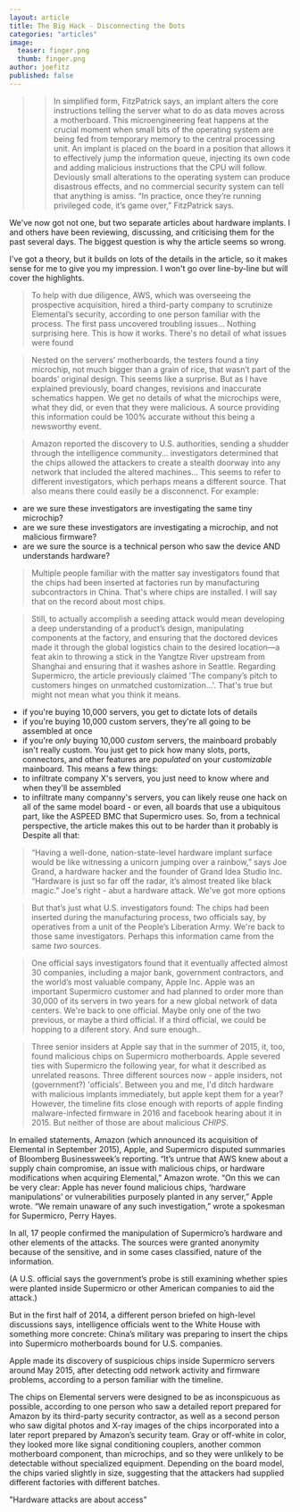 ```yaml
---
layout: article
title: The Big Hack - Disconnecting the Dots
categories: "articles"
image:
  teaser: finger.png
  thumb: finger.png
author: joefitz
published: false
---
```






>> In simplified form, FitzPatrick says, an implant alters the
core instructions telling the server what to do as data moves
across a motherboard. This microengineering feat happens at
the crucial moment when small bits of the operating system
are being fed from temporary memory to the central processing
unit. An implant is placed on the board in a position that
allows it to effectively jump the information queue, injecting
its own code and adding malicious instructions that the CPU
will follow. Deviously small alterations to the operating system
can produce disastrous effects, and no commercial security
system can tell that anything is amiss. “In practice, once they’re
running privileged code, it’s game over,” FitzPatrick says. 














We've now got not one, but two separate articles about hardware implants. I and others have been reviewing, discussing, and criticising them for the past several days. The biggest question is why the article seems so wrong.

I've got a theory, but it builds on lots of the details in the article, so it makes sense for me to give you my impression. I won't go over line-by-line but will cover the highlights.

> To help with due diligence, AWS, which was overseeing the prospective acquisition, hired a third-party company to scrutinize Elemental’s security, according to one person familiar with the process. The first pass uncovered troubling issues...
Nothing surprising here. This is how it works. There's no detail of what issues were found

> Nested on the servers’ motherboards, the testers found a tiny microchip, not much bigger than a grain of rice, that wasn’t part of the boards’ original design.
This seems like a surprise. But as I have explained previously, board changes, revisions and inaccurate schematics happen. We get no details of what the microchips were, what they did, or even that they were malicious. A source providing this information could be 100% accurate without this being a newsworthy event.

> Amazon reported the discovery to U.S. authorities, sending a shudder through the intelligence community...  investigators determined that the chips allowed the attackers to create a stealth doorway into any network that included the altered machines... 
This seems to refer to different investigators, which perhaps means a different source. That also means there could easily be a disconnenct. For example:
- are we sure these investigators are investigating the same tiny microchip?
- are we sure these investigators are investigating a microchip, and not malicious firmware?
- are we sure the source is a technical person who saw the device AND understands hardware?


> Multiple people familiar with the matter say investigators found that the chips had been inserted at factories run by manufacturing subcontractors in China.
That's where chips are installed. I will say that on the record about most chips.

> Still, to actually accomplish a seeding attack would mean developing a deep understanding of a product’s design, manipulating components at the factory, and ensuring that the doctored devices made it through the global logistics chain to the desired location—a feat akin to throwing a stick in the Yangtze River upstream from Shanghai and ensuring that it washes ashore in Seattle. 
Regarding Supermicro, the article previously claimed 'The company’s pitch to customers hinges on unmatched customization...'. That's true but might not mean what you think it means.
- if you're buying 10,000 servers, you get to dictate lots of details
- if you're buying 10,000 custom servers, they're all going to be assembled at once
- if you're _only_ buying 10,000 _custom_ servers, the mainboard probably isn't really custom. You just get to pick how many slots, ports, connectors, and other features are *populated* on your *customizable* mainboard.
This means a few things:
- to infiltrate company X's servers, you just need to know where and when they'll be assembled
- to infiltrate many companny's servers, you can likely reuse one hack on all of the same model board - or even, all boards that use a ubiquitous part, like the ASPEED BMC that Supermicro uses.
So, from a technical perspective, the article makes this out to be harder than it probably is
Despite all that:

> “Having a well-done, nation-state-level hardware implant surface would be like witnessing a unicorn jumping over a rainbow,” says Joe Grand, a hardware hacker and the founder of Grand Idea Studio Inc. “Hardware is just so far off the radar, it’s almost treated like black magic.”
Joe's right - abut a hardware attack. We've got more options

> But that’s just what U.S. investigators found: The chips had been inserted during the manufacturing process, two officials say, by operatives from a unit of the People’s Liberation Army.
We're back to those same investigators. Perhaps this information came from the same *two* sources.

> One official says investigators found that it eventually affected almost 30 companies, including a major bank, government contractors, and the world’s most valuable company, Apple Inc. Apple was an important Supermicro customer and had planned to order more than 30,000 of its servers in two years for a new global network of data centers. 
We're back to one official. Maybe only one of the two previous, or maybe a third official. If a third official, we could be hopping to a diferent story. And sure enough..

> Three senior insiders at Apple say that in the summer of 2015, it, too, found malicious chips on Supermicro motherboards. Apple severed ties with Supermicro the following year, for what it described as unrelated reasons.
Three different sources now - apple insiders, not (government?) 'officials'. Between you and me, I'd ditch hardware with malicious implants immediately, but apple kept them for a year? However, the timeline fits close enough with reports of apple finding malware-infected firmware in 2016 and facebook hearing about it in 2015. But neither of those are about malicious *CHIPS*. 



In emailed statements, Amazon (which announced its acquisition of Elemental in September 2015), Apple, and Supermicro disputed summaries of Bloomberg Businessweek’s reporting. “It’s untrue that AWS knew about a supply chain compromise, an issue with malicious chips, or hardware modifications when acquiring Elemental,” Amazon wrote. “On this we can be very clear: Apple has never found malicious chips, ‘hardware manipulations’ or vulnerabilities purposely planted in any server,” Apple wrote. “We remain unaware of any such investigation,” wrote a spokesman for Supermicro, Perry Hayes. 

In all, 17 people confirmed the manipulation of Supermicro’s hardware and other elements of the attacks. The sources were granted anonymity because of the sensitive, and in some cases classified, nature of the information.

(A U.S. official says the government’s probe is still examining whether spies were planted inside Supermicro or other American companies to aid the attack.)

But in the first half of 2014, a different person briefed on high-level discussions says, intelligence officials went to the White House with something more concrete: China’s military was preparing to insert the chips into Supermicro motherboards bound for U.S. companies.


Apple made its discovery of suspicious chips inside Supermicro servers around May 2015, after detecting odd network activity and firmware problems, according to a person familiar with the timeline. 


The chips on Elemental servers were designed to be as inconspicuous as possible, according to one person who saw a detailed report prepared for Amazon by its third-party security contractor, as well as a second person who saw digital photos and X-ray images of the chips incorporated into a later report prepared by Amazon’s security team. Gray or off-white in color, they looked more like signal conditioning couplers, another common motherboard component, than microchips, and so they were unlikely to be detectable without specialized equipment. Depending on the board model, the chips varied slightly in size, suggesting that the attackers had supplied different factories with different batches.

"Hardware attacks are about access"


